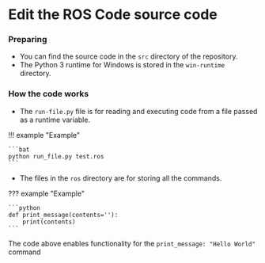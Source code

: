 # Edit the ROS Code source code

### Preparing

-   You can find the source code in the `src` directory of the repository.
-   The Python 3 runtime for Windows is stored in the `win-runtime` directory.

### How the code works

-   The `run-file.py` file is for reading and executing code from a file passed as a runtime variable.

!!! example "Example"

    ```bat
    python run_file.py test.ros
    ```

-   The files in the `ros` directory are for storing all the commands.

??? example "Example"

    ```python
    def print_message(contents=''):
        print(contents)
    ```

The code above enables functionality for the `print_message: "Hello World"` command
